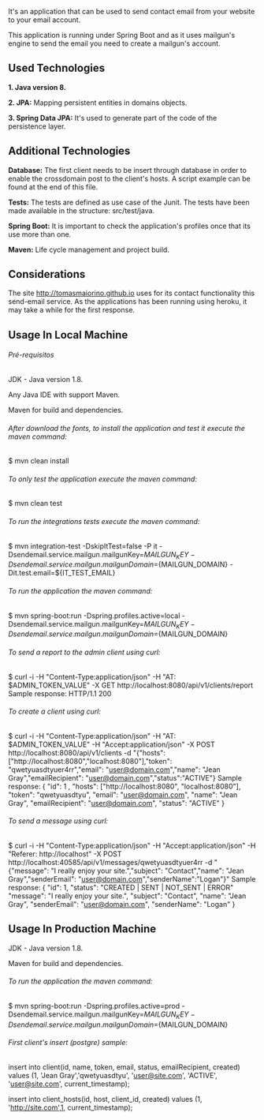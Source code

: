 It's an application that can be used to send contact email from your website to your email account.

This application is running under Spring Boot and as it uses mailgun's engine to send the email you need to create a mailgun's account.


## Used Technologies

**1. Java version 8.**

**2. JPA:** Mapping persistent entities in domains objects.

**3. Spring Data JPA:** It's used to generate part of the code of the persistence layer.

## Additional Technologies

**Database:** The first client needs to be insert through database in order to enable the crossdomain post to the client's hosts. A script example can be found at the end of this file.

**Tests:** The tests are defined as use case of the Junit. The tests have been made available in the structure: src/test/java.

**Spring Boot:** It is important to check the application's profiles once that its use more than one. 

**Maven:** Life cycle management and project build.

## Considerations

The site http://tomasmaiorino.github.io uses for its contact functionality this send-email service. As the applications has been running using heroku, it may take a while for the first response.
 
## Usage In Local Machine

###### Pré-requisitos

JDK - Java version 1.8.

Any Java IDE with support Maven.

Maven for build and dependencies.


###### After download the fonts, to install the application and test it execute the maven command:
$ mvn clean install

###### To only test the application execute the maven command:
$ mvn clean test

###### To run the integrations tests execute the maven command:
$ mvn integration-test -DskipItTest=false -P it -Dsendemail.service.mailgun.mailgunKey=${MAILGUN_KEY} -Dsendemail.service.mailgun.mailgunDomain=${MAILGUN_DOMAIN} -Dit.test.email=${IT_TEST_EMAIL}

###### To run the application the maven command:
$ mvn spring-boot:run -Dspring.profiles.active=local -Dsendemail.service.mailgun.mailgunKey=${MAILGUN_KEY} -Dsendemail.service.mailgun.mailgunDomain=${MAILGUN_DOMAIN} 

###### To send a report to the admin client using curl:
$ curl -i -H "Content-Type:application/json"  -H "AT: $ADMIN_TOKEN_VALUE" -X GET http://localhost:8080/api/v1/clients/report
Sample response:
HTTP/1.1 200 

###### To create a client using curl:
$ curl -i -H "Content-Type:application/json"  -H "AT: $ADMIN_TOKEN_VALUE" -H "Accept:application/json" -X POST http://localhost:8080/api/v1/clients -d "{\"hosts\": [\"http://localhost:8080\",\"localhost:8080\"],\"token\": \"qwetyuasdtyuer4rr\",\"email\": \"user@domain.com\",\"name\": \"Jean Gray\",\"emailRecipient\": \"user@domain.com\",\"status\":\"ACTIVE\"}
Sample response:
{
    "id": 1 ,
    "hosts": ["http://localhost:8080", "localhost:8080"],
    "token": "qwetyuasdtyu",
    "email": "user@domain.com",
    "name": "Jean Gray",
    "emailRecipient": "user@domain.com",
    "status": "ACTIVE"
}

###### To send a message using curl:
$ curl -i -H "Content-Type:application/json" -H "Accept:application/json" -H "Referer: http://localhost" -X POST http://localhost:40585/api/v1/messages/qwetyuasdtyuer4rr -d "{\"message\": \"I really enjoy your site.\",\"subject\": \"Contact\",\"name\": \"Jean Gray\",\"senderEmail\": \"user@domain.com\",\"senderName\":\"Logan\"}"
Sample response:
{
    "id": 1,
    "status": "CREATED | SENT | NOT_SENT | ERROR"
    "message": "I really enjoy your site.",
    "subject": "Contact",
    "name": "Jean Gray",
    "senderEmail": "user@domain.com",
    "senderName": "Logan"
}

## Usage In Production Machine
JDK - Java version 1.8.

Maven for build and dependencies.

###### To run the application the maven command:
$ mvn spring-boot:run -Dspring.profiles.active=prod -Dsendemail.service.mailgun.mailgunKey=${MAILGUN_KEY} -Dsendemail.service.mailgun.mailgunDomain=${MAILGUN_DOMAIN}

###### First client's insert (postgre) sample:
insert into client(id, name, token, email, status, emailRecipient, created) values (1, 'Jean Gray','qwetyuasdtyu', 'user@site.com', 'ACTIVE', 'user@site.com', current_timestamp);

insert into client_hosts(id, host, client_id, created) values (1, 'http://site.com',1, current_timestamp);